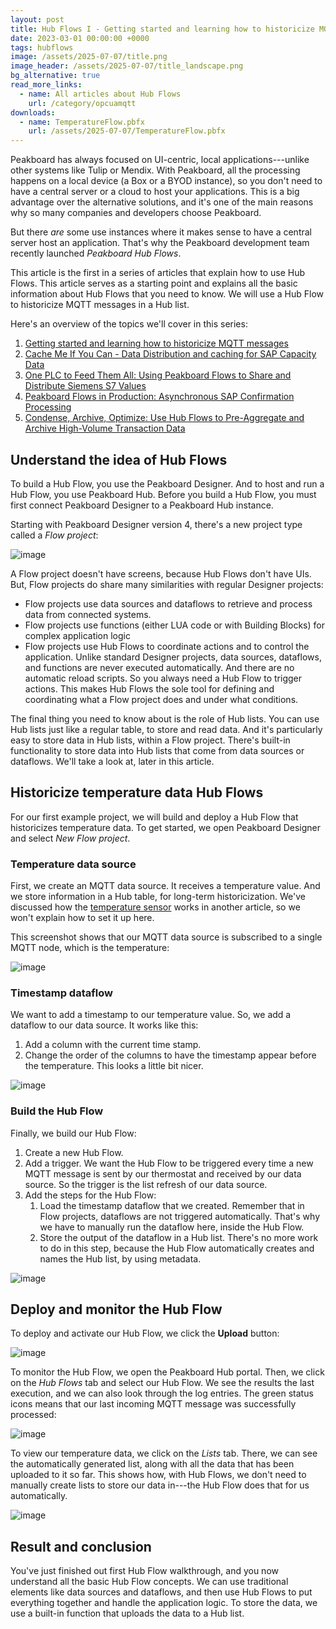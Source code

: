 ```yaml
---
layout: post
title: Hub Flows I - Getting started and learning how to historicize MQTT messages
date: 2023-03-01 00:00:00 +0000
tags: hubflows
image: /assets/2025-07-07/title.png
image_header: /assets/2025-07-07/title_landscape.png
bg_alternative: true
read_more_links:
  - name: All articles about Hub Flows
    url: /category/opcuamqtt
downloads:
  - name: TemperatureFlow.pbfx
    url: /assets/2025-07-07/TemperatureFlow.pbfx
---
```

Peakboard has always focused on UI-centric, local applications---unlike other systems like Tulip or Mendix. With Peakboard, all the processing happens on a local device (a Box or a BYOD instance), so you don't need to have a central server or a cloud to host your applications. This is a big advantage over the alternative solutions, and it's one of the main reasons why so many companies and developers choose Peakboard.

But there *are* some use instances where it makes sense to have a central server host an application. That's why the Peakboard development team recently launched *Peakboard Hub Flows*. 

This article is the first in a series of articles that explain how to use Hub Flows. This article serves as a starting point and explains all the basic information about Hub Flows that you need to know. We will use a Hub Flow to historicize MQTT messages in a Hub list.

Here's an overview of the topics we'll cover in this series:

1. [Getting started and learning how to historicize MQTT messages](/Hub-FLows-I-Getting-started-and-learn-how-to-historize-MQTT-messages.html)
2. [Cache Me If You Can - Data Distribution and caching for SAP Capacity Data](/Hub-Flows-II-Cache-Me-If-You-Can-Data-Distribution-for-SAP-Capacity-Data.html)
3. [One PLC to Feed Them All: Using Peakboard Flows to Share and Distribute Siemens S7 Values](/Hub-Flows-III-One-PLC-to-Feed-Them-All-Using-Peakboard-Flows-to-Share-and-distribute-Siemens-S7-Values.html)
4. [Peakboard Flows in Production: Asynchronous SAP Confirmation Processing](/Hub-Flows-IV-Peakboard-Flows-in-Production-Asynchronous-SAP-Confirmation-Processing.html)
5. [Condense, Archive, Optimize: Use Hub Flows to Pre-Aggregate and Archive High-Volume Transaction Data](/Hub-Flows-V-Condense,-Archive-Optimize-Use-Hub-Flows-to-Pre-Aggregate-and-Archive-High-Volume-Transaction-Data.html)

## Understand the idea of Hub Flows

To build a Hub Flow, you use the Peakboard Designer. And to host and run a Hub Flow, you use Peakboard Hub. Before you build a Hub Flow, you must first connect Peakboard Designer to a Peakboard Hub instance.

Starting with Peakboard Designer version 4, there's a new project type called a *Flow project*:

![image](/assets/2025-07-07/005.png)

A Flow project doesn't have screens, because Hub Flows don't have UIs. But, Flow projects do share many similarities with regular Designer projects:
* Flow projects use data sources and dataflows to retrieve and process data from connected systems.
* Flow projects use functions (either LUA code or with Building Blocks) for complex application logic
* Flow projects use Hub Flows to coordinate actions and to control the application. Unlike standard Designer projects, data sources, dataflows, and functions are never executed automatically. And there are no automatic reload scripts. So you always need a Hub Flow to trigger actions. This makes Hub Flows the sole tool for defining and coordinating what a Flow project does and under what conditions.

The final thing you need to know about is the role of Hub lists. You can use Hub lists just like a regular table, to store and read data. And it's particularly easy to store data in Hub lists, within a Flow project. There's built-in functionality to store data into Hub lists that come from data sources or dataflows. We'll take a look at, later in this article. 

## Historicize temperature data Hub Flows

For our first example project, we will build and deploy a Hub Flow that historicizes temperature data. To get started, we open Peakboard Designer and select *New Flow project*.

### Temperature data source

First, we create an MQTT data source. It receives a temperature value. And we store information in a Hub table, for long-term historicization. We've discussed how the [temperature sensor](/Peakboard-Meets-Shelly-Building-a-Smart-Dashboard-for-Tracking-Temperature-and-Humidity.html) works in another article, so we won't explain how to set it up here.

This screenshot shows that our MQTT data source is subscribed to a single MQTT node, which is the temperature:

![image](/assets/2025-07-07/010.png)

### Timestamp dataflow

We want to add a timestamp to our temperature value. So, we add a dataflow to our data source. It works like this:
1. Add a column with the current time stamp.
2. Change the order of the columns to have the timestamp appear before the temperature. This looks a little bit nicer.

![image](/assets/2025-07-07/020.png)

### Build the Hub Flow

Finally, we build our Hub Flow:
1. Create a new Hub Flow.
2. Add a trigger. We want the Hub Flow to be triggered every time a new MQTT message is sent by our thermostat and received by our data source. So the trigger is the list refresh of our data source.
3. Add the steps for the Hub Flow:
    1. Load the timestamp dataflow that we created. Remember that in Flow projects, dataflows are not triggered automatically. That's why we have to manually run the dataflow here, inside the Hub Flow.
    2. Store the output of the dataflow in a Hub list. There's no more work to do in this step, because the Hub Flow automatically creates and names the Hub list, by using metadata.

![image](/assets/2025-07-07/030.png)

## Deploy and monitor the Hub Flow

To deploy and activate our Hub Flow, we click the **Upload** button:

![image](/assets/2025-07-07/040.png)

To monitor the Hub Flow, we open the Peakboard Hub portal. Then, we click on the *Hub Flows* tab and select our Hub Flow. We see the results the last execution, and we can also look through the log entries. The green status icons means that our last incoming MQTT message was successfully processed:

![image](/assets/2025-07-07/050.png)

To view our temperature data, we click on the *Lists* tab. There, we can see the automatically generated list, along with all the data that has been uploaded to it so far. This shows how, with Hub Flows, we don't need to manually create lists to store our data in---the Hub Flow does that for us automatically.

![image](/assets/2025-07-07/060.png)

## Result and conclusion

You've just finished out first Hub Flow walkthrough, and you now understand all the basic Hub Flow concepts. We can use traditional elements like data sources and dataflows, and then use Hub Flows to put everything together and handle the application logic. To store the data, we use a built-in function that uploads the data to a Hub list.


